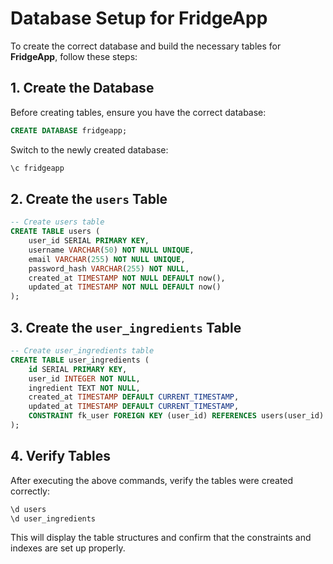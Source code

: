 # Database Setup for FridgeApp

To create the correct database and build the necessary tables for **FridgeApp**, follow these steps:

## 1. Create the Database
Before creating tables, ensure you have the correct database:
```sql
CREATE DATABASE fridgeapp;
```

Switch to the newly created database:
```sql
\c fridgeapp
```

## 2. Create the `users` Table
```sql
-- Create users table
CREATE TABLE users (
    user_id SERIAL PRIMARY KEY,
    username VARCHAR(50) NOT NULL UNIQUE,
    email VARCHAR(255) NOT NULL UNIQUE,
    password_hash VARCHAR(255) NOT NULL,
    created_at TIMESTAMP NOT NULL DEFAULT now(),
    updated_at TIMESTAMP NOT NULL DEFAULT now()
);
```

## 3. Create the `user_ingredients` Table
```sql
-- Create user_ingredients table
CREATE TABLE user_ingredients (
    id SERIAL PRIMARY KEY,
    user_id INTEGER NOT NULL,
    ingredient TEXT NOT NULL,
    created_at TIMESTAMP DEFAULT CURRENT_TIMESTAMP,
    updated_at TIMESTAMP DEFAULT CURRENT_TIMESTAMP,
    CONSTRAINT fk_user FOREIGN KEY (user_id) REFERENCES users(user_id) ON DELETE CASCADE
);
```

## 4. Verify Tables
After executing the above commands, verify the tables were created correctly:
```sql
\d users
\d user_ingredients
```
This will display the table structures and confirm that the constraints and indexes are set up properly.
